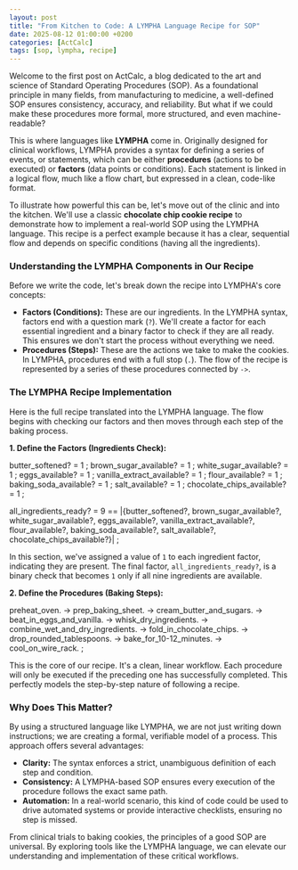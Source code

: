 ```yaml
---
layout: post
title: "From Kitchen to Code: A LYMPHA Language Recipe for SOP"
date: 2025-08-12 01:00:00 +0200
categories: [ActCalc]
tags: [sop, lympha, recipe]
---
```


Welcome to the first post on ActCalc, a blog dedicated to the art and science of Standard Operating Procedures (SOP). As a foundational principle in many fields, from manufacturing to medicine, a well-defined SOP ensures consistency, accuracy, and reliability. But what if we could make these procedures more formal, more structured, and even machine-readable?

This is where languages like **LYMPHA** come in. Originally designed for clinical workflows, LYMPHA provides a syntax for defining a series of events, or statements, which can be either **procedures** (actions to be executed) or **factors** (data points or conditions). Each statement is linked in a logical flow, much like a flow chart, but expressed in a clean, code-like format.

To illustrate how powerful this can be, let's move out of the clinic and into the kitchen. We'll use a classic **chocolate chip cookie recipe** to demonstrate how to implement a real-world SOP using the LYMPHA language. This recipe is a perfect example because it has a clear, sequential flow and depends on specific conditions (having all the ingredients).

### Understanding the LYMPHA Components in Our Recipe

Before we write the code, let's break down the recipe into LYMPHA's core concepts:

* **Factors (Conditions):** These are our ingredients. In the LYMPHA syntax, factors end with a question mark (`?`). We'll create a factor for each essential ingredient and a binary factor to check if they are all ready. This ensures we don't start the process without everything we need.
* **Procedures (Steps):** These are the actions we take to make the cookies. In LYMPHA, procedures end with a full stop (`.`). The flow of the recipe is represented by a series of these procedures connected by `->`.

### The LYMPHA Recipe Implementation

Here is the full recipe translated into the LYMPHA language. The flow begins with checking our factors and then moves through each step of the baking process.

**1. Define the Factors (Ingredients Check):**

butter_softened? = 1 ;
brown_sugar_available? = 1 ;
white_sugar_available? = 1 ;
eggs_available? = 1 ;
vanilla_extract_available? = 1 ;
flour_available? = 1 ;
baking_soda_available? = 1 ;
salt_available? = 1 ;
chocolate_chips_available? = 1 ;

all_ingredients_ready? = 9 == |{butter_softened?, brown_sugar_available?, white_sugar_available?, eggs_available?, vanilla_extract_available?, flour_available?, baking_soda_available?, salt_available?, chocolate_chips_available?}| ;


In this section, we've assigned a value of `1` to each ingredient factor, indicating they are present. The final factor, `all_ingredients_ready?`, is a binary check that becomes `1` only if all nine ingredients are available.

**2. Define the Procedures (Baking Steps):**

preheat_oven. -> prep_baking_sheet. ->
cream_butter_and_sugars. ->
beat_in_eggs_and_vanilla. ->
whisk_dry_ingredients. ->
combine_wet_and_dry_ingredients. ->
fold_in_chocolate_chips. ->
drop_rounded_tablespoons. ->
bake_for_10-12_minutes. ->
cool_on_wire_rack. ;


This is the core of our recipe. It's a clean, linear workflow. Each procedure will only be executed if the preceding one has successfully completed. This perfectly models the step-by-step nature of following a recipe.

### Why Does This Matter?

By using a structured language like LYMPHA, we are not just writing down instructions; we are creating a formal, verifiable model of a process. This approach offers several advantages:

* **Clarity:** The syntax enforces a strict, unambiguous definition of each step and condition.
* **Consistency:** A LYMPHA-based SOP ensures every execution of the procedure follows the exact same path.
* **Automation:** In a real-world scenario, this kind of code could be used to drive automated systems or provide interactive checklists, ensuring no step is missed.

From clinical trials to baking cookies, the principles of a good SOP are universal. By exploring tools like the LYMPHA language, we can elevate our understanding and implementation of these critical workflows.